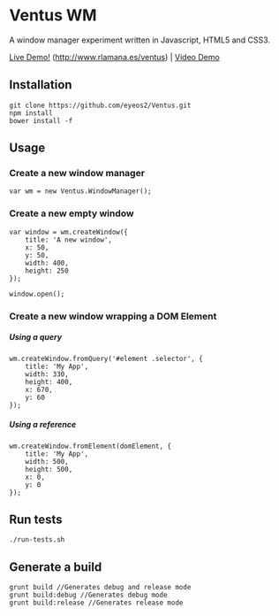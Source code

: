 Ventus WM
===========================

A window manager experiment written in Javascript, HTML5 and CSS3.

<a href="http://www.rlamana.es/ventus">Live Demo!</a> (http://www.rlamana.es/ventus) | <a href="https://vimeo.com/62041866">Video Demo</a>

## Installation

    git clone https://github.com/eyeos2/Ventus.git
    npm install
    bower install -f

  
## Usage

### Create a new window manager

	var wm = new Ventus.WindowManager();
	
### Create a new empty window

	var window = wm.createWindow({
		title: 'A new window',
		x: 50,
		y: 50,
		width: 400,
		height: 250
	});
	
	window.open();
	
### Create a new window wrapping a DOM Element

##### Using a query
	wm.createWindow.fromQuery('#element .selector', {
		title: 'My App',
		width: 330,
		height: 400,
		x: 670,
		y: 60
	});
	
##### Using a reference
	wm.createWindow.fromElement(domElement, {
		title: 'My App',
		width: 500,
		height: 500,
		x: 0,
		y: 0
	});

## Run tests
    ./run-tests.sh
    
## Generate a build
    grunt build //Generates debug and release mode
    grunt build:debug //Generates debug mode
    grunt build:release //Generates release mode
    